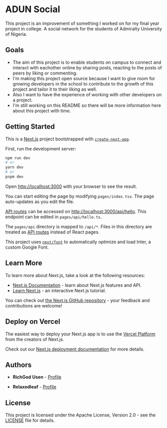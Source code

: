 # ADUN Social

This project is an improvement of something I worked on for my final year project in college. A social network for the students of Admiralty University of Nigeria.

## Goals

- The aim of this project is to enable students on campus to connect and interact with eachother online by sharing posts, reacting to the posts of peers by liking or commenting.
- I'm making this project open source because I want to give room for growing developers in the school to contribute to the growth of this project and tailor it to their liking as well.
- Also I want to have the experience of working with other developers on a project.
- I'm still working on this README so there will be more information here about this project with time.

## Getting Started

This is a [Next.js](https://nextjs.org/) project bootstrapped with [`create-next-app`](https://github.com/vercel/next.js/tree/canary/packages/create-next-app).

First, run the development server:

```bash
npm run dev
# or
yarn dev
# or
pnpm dev
```

Open [http://localhost:3000](http://localhost:3000) with your browser to see the result.

You can start editing the page by modifying `pages/index.tsx`. The page auto-updates as you edit the file.

[API routes](https://nextjs.org/docs/api-routes/introduction) can be accessed on [http://localhost:3000/api/hello](http://localhost:3000/api/hello). This endpoint can be edited in `pages/api/hello.ts`.

The `pages/api` directory is mapped to `/api/*`. Files in this directory are treated as [API routes](https://nextjs.org/docs/api-routes/introduction) instead of React pages.

This project uses [`next/font`](https://nextjs.org/docs/basic-features/font-optimization) to automatically optimize and load Inter, a custom Google Font.

## Learn More

To learn more about Next.js, take a look at the following resources:

- [Next.js Documentation](https://nextjs.org/docs) - learn about Next.js features and API.
- [Learn Next.js](https://nextjs.org/learn) - an interactive Next.js tutorial.

You can check out [the Next.js GitHub repository](https://github.com/vercel/next.js/) - your feedback and contributions are welcome!

## Deploy on Vercel

The easiest way to deploy your Next.js app is to use the [Vercel Platform](https://vercel.com/new?utm_medium=default-template&filter=next.js&utm_source=create-next-app&utm_campaign=create-next-app-readme) from the creators of Next.js.

Check out our [Next.js deployment documentation](https://nextjs.org/docs/deployment) for more details.

## Authors

- **RichGod Usen** - [Profile](https://github.com/RichGod93)

- **Relaxedleaf** - [Profile](https://github.com/relaxedleaf)

## License

This project is licensed under the Apache License, Version 2.0 - see the [LICENSE](LICENSE) file for details.
